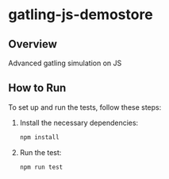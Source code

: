 # gatling-js-demostore

## Overview

Advanced gatling simulation on JS

## How to Run

To set up and run the tests, follow these steps:

1. Install the necessary dependencies:
   ```bash
   npm install
   

2. Run the test:
   ```bash
   npm run test